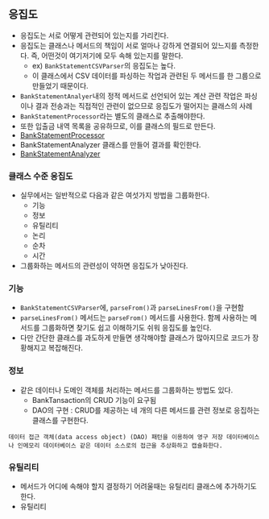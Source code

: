 ## 응집도

- 응집도는 서로 어떻게 관련되어 있는지를 가리킨다.
- 응집도는 클래스나 메서드의 책임이 서로 얼마나 강하게 연결되어 있느지를 측정한다. 즉, 어떤것이 여기저기에 모두 속해 있는지를 말한다.
  - ex) `BankStatementCSVParser`의 응집도는 높다.
  - 이 클래스에서 CSV 데이터를 파싱하는 작업과 관련된 두 메서드를 한 그룹으로 만들었기 때문이다.
- `BankStatementAnalyer`내의 정적 메서드로 선언되어 있는 계산 관련 작업은 파싱이나 결과 전송과는 직접적인 관련이 없으므로 응집도가 떨어지는 클래스의 사례
- `BankStatementProcessor`라는 별도의 클래스로 추출해야한다.
- 또한 입출금 내역 목록을 공유하므로, 이를 클래스의 필드로 만든다.
- [BankStatementProcessor](https://bit.ly/3pprgZu)
- BankStatementAnalyzer 클래스를 만들어 결과를 확인한다.
- [BankStatementAnalyzer](https://bit.ly/2KTyUME)

### 클래스 수준 응집도

- 실무에서는 일반적으로 다음과 같은 여섯가지 방법을 그룹화한다.
  - 기능
  - 정보
  - 유틸리티
  - 논리
  - 순차
  - 시간
- 그룹화하는 메서드의 관련성이 약하면 응집도가 낮아진다.

### 기능

- `BankStatementCSVParser`에, `parseFrom()`과 `parseLinesFrom()`을 구현함
- `parseLinesFrom()` 메서드는 `parseFrom()` 메서드를 사용한다. 함께 사용하는 메서드를 그룹화하면 찾기도 쉽고 이해하기도 쉬워 응집도를 높인다.
- 다만 간단한 클래스를 과도하게 만들면 생각해야할 클래스가 많아지므로 코드가 장황해지고 복잡해진다.

### 정보

- 같은 데이터나 도메인 객체를 처리하는 메서드를 그룹화하는 방법도 있다.
  - BankTansaction의 CRUD 기능이 요구됨
  - DAO의 구현 : CRUD를 제공하는 네 개의 다른 메서드를 관련 정보로 응집하는 클래스를 구현한다.

```
데이터 접근 객체(data access object) (DAO) 패턴을 이용하여 영구 저장 데이터베이스나 인메모리 데이터베이스 같은 데이터 소스로의 접근을 추상화하고 캡슐화한다.
```

### 유틸리티

- 메서드가 어디에 속해야 할지 결정하기 어려울때는 유틸리티 클래스에 추가하기도 한다.
- 유틸리티
